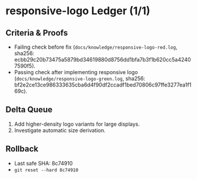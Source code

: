 # responsive-logo Ledger (1/1)

## Criteria & Proofs

- Failing check before fix (`docs/knowledge/responsive-logo-red.log`, sha256:
  ecbb29c20b73475a5879bd34619880d8756dd1bfa7b3f1b620cc5a42407590f5).
- Passing check after implementing responsive logo (`docs/knowledge/responsive-logo-green.log`,
  sha256: bf2e2ce13ce986333635cba6d4f90df2ccadf1bed70806c97ffe3277ea1f169c).

## Delta Queue

1. Add higher-density logo variants for large displays.
2. Investigate automatic size derivation.

## Rollback

- Last safe SHA: 8c74910
- `git reset --hard 8c74910`
